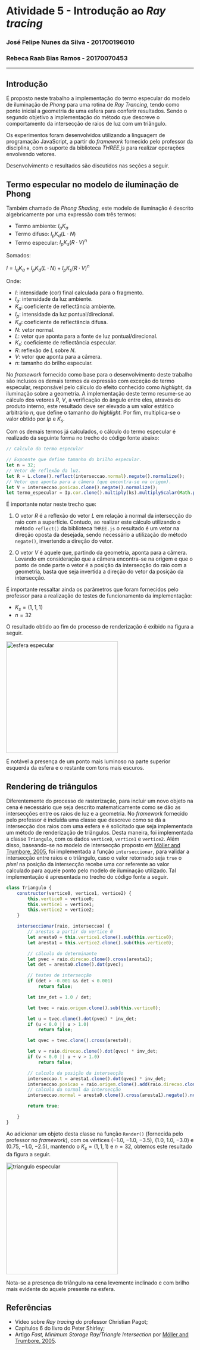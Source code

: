 # Atividade 5 - Introdução ao _Ray tracing_

### José Felipe Nunes da Silva - 201700196010
### Rebeca Raab Bias Ramos - 20170070453
---

## Introdução

É proposto neste trabalho a implementação do termo especular do modelo de iluminação de _Phong_ para uma rotina de _Ray Trancing_, tendo como ponto inicial a geometria de uma esfera para conferir resultados. Sendo o segundo objetivo a implementação do método que descreve o comportamento da intersecção de raios de luz com um triângulo.

Os experimentos foram desenvolvidos utilizando a linguagem de programação JavaScript, a partir do _framework_ fornecido pelo professor da disciplina, com o suporte da biblioteca *THREE.js* para realizar operações envolvendo vetores.

Desenvolvimento e resultados são discutidos nas seções a seguir.

## Termo especular no modelo de iluminação de Phong

Também chamado de _Phong Shading_, este modelo de iluminação é descrito algebricamente por uma expressão com três termos:

* Termo ambiente: $I_{a}K_{a}$
* Termo difuso: $I_{p}K_{d}(L \cdot N)$
* Termo especular: $I_{p}K_{s}(R \cdot V)^n$

Somados: 

$I = I_{a}K_{a} + I_{p}K_{d}(L \cdot N) + I_{p}K_{s}(R \cdot V)^n$

Onde:

* $I$: intensidade (cor) final calculada para o fragmento.
* $I_{a}$: intensidade da luz ambiente.
* $K_{a}$: coeficiente de reflectância ambiente.
* $I_{p}$: intensidade da luz pontual/direcional.
* $K_{d}$: coeficiente de reflectância difusa.
* $N$: vetor normal.
* $L$: vetor que aponta para a fonte de luz pontual/direcional.
* $K_{s}$: coeficiente de reflectância especular.
* $R$: reflexão de $L$ sobre $N$.
* $V$: vetor que aponta para a câmera.
* $n$: tamanho do brilho especular.

No _framework_ fornecido como base para o desenvolvimento deste trabalho são inclusos os demais termos da expressão com exceção do termo especular, responsável pelo cálculo do efeito conhecido como _highlight_, da iluminação sobre a geometria. A implementação deste termo resume-se ao cálculo dos vetores $R$, $V$, a verificação do ângulo entre eles, através do produto interno, este resultado deve ser elevado a um valor estático arbitrário $n$, que define o tamanho do _highlight_.  Por fim, multiplica-se o valor obtido por $Ip$ e $K_s$. 

Com os demais termos já calculados, o cálculo do termo especular é realizado da seguinte forma no trecho do código fonte abaixo: 

```js
// Calculo do termo especular

// Expoente que define tamanho do brilho especular.
let n = 32; 
// Vetor de reflexão da luz.
let R = L.clone().reflect(interseccao.normal).negate().normalize();
// Vetor que aponta para a câmera (que encontra-se na origem).
let V = interseccao.posicao.clone().negate().normalize();  
let termo_especular = Ip.cor.clone().multiply(ks).multiplyScalar(Math.pow(Math.max(0.0, V.dot(R)), n));
```

É importante notar neste trecho que:

1. O vetor $R$ é a reflexão do vetor $L$ em relação à normal da intersecção do raio com a superfície. Contudo, ao realizar este cálculo utilizando o método `reflect()` da biblioteca `THREE.js` o resultado é um vetor na direção oposta da desejada, sendo necessário a utilização do método `negate()`, invertendo a direção do vetor.

2. O vetor $V$ é aquele que, partindo da geometria, aponta para a câmera. Levando em consideração que a câmera encontra-se na origem e que o ponto de onde parte o vetor é a posição da intersecção do raio com a geometria, basta que seja invertida a direção do vetor da posição da intersecção.

É importante ressaltar ainda os parâmetros que foram fornecidos pelo professor para a realização de testes de funcionamento da implementação:

* $K_s = (1,1,1)$
* $n = 32$

O resultado obtido ao fim do processo de renderização é exibido na figura a seguir.

<img src="https://imgur.com/aPZPsEm.png" alt="esfera especular"  style="width:300px;" />

É notável a presença de um ponto mais luminoso na parte superior esquerda da esfera e o restante com tons mais escuros. 

## Rendering de triângulos

Diferentemente do processo de rasterização, para incluir um novo objeto na cena é necessário que seja descrito matematicamente como se dão as intersecções entre os raios de luz e a geometria. No _framework_ fornecido pelo professor é incluída uma classe que descreve como se dá a intersecção dos raios com uma esfera e é solicitado que seja implementada um método de renderização de triângulos. Desta maneira, foi implementada a classe `Triangulo`, com os dados `vertice0`, `vertice1` e `vertice2`. Além disso, baseando-se no modelo de intersecção proposto em [Möller and Trumbore, 2005](https://cadxfem.org/inf/Fast%20MinimumStorage%20RayTriangle%20Intersection.pdf), foi implementada a função `interseccionar`, para validar a intersecção entre raios e o triângulo, caso o valor retornado seja `true` o _pixel_ na posição da intersecção recebe uma cor referente ao valor calculado para aquele ponto pelo modelo de iluminação utilizado. Tal implementação é apresentada no trecho do código fonte a seguir.

```js
class Triangulo {
    constructor(vertice0, vertice1, vertice2) {
        this.vertice0 = vertice0;
        this.vertice1 = vertice1;
        this.vertice2 = vertice2;
    }

    interseccionar(raio, interseccao) {
        // arestas a partir do vertice 0
        let aresta0 = this.vertice1.clone().sub(this.vertice0);
        let aresta1 = this.vertice2.clone().sub(this.vertice0);

        // cálculo do determinante
        let pvec = raio.direcao.clone().cross(aresta1);
        let det = aresta0.clone().dot(pvec);

        // testes de intersecção
        if (det > -0.001 && det < 0.001)
            return false;

        let inv_det = 1.0 / det;

        let tvec = raio.origem.clone().sub(this.vertice0);

        let u = tvec.clone().dot(pvec) * inv_det;
        if (u < 0.0 || u > 1.0)
            return false;

        let qvec = tvec.clone().cross(aresta0);

        let v = raio.direcao.clone().dot(qvec) * inv_det;
        if (v < 0.0 || u + v > 1.0)
            return false;

        // calculo da posição da intersecção
        interseccao.t = aresta1.clone().dot(qvec) * inv_det;
        interseccao.posicao = raio.origem.clone().add(raio.direcao.clone().multiplyScalar(interseccao.t));
        // calculo da normal da intersecção
        interseccao.normal = aresta0.clone().cross(aresta1).negate().normalize();

        return true;

    }
}
```

Ao adicionar um objeto desta classe na função `Render()` (fornecida pelo professor no _framework_), com os vértices (−1.0, −1.0, −3.5), (1.0, 1.0, −3.0) e
(0.75, −1.0, −2.5), mantendo o $K_s = (1, 1, 1)$ e $n = 32$, obtemos este resultado da figura a seguir.

<img src="https://imgur.com/2gthJcb.png" alt="triangulo especular"  style="width:300px;" />

Nota-se a presença do triângulo na cena levemente inclinado e com brilho mais evidente do aquele presente na esfera.

## Referências

* Vídeo sobre _Ray tracing_ do professor Christian Pagot;
* Capítulos 6 do livro do Peter Shirley;
* Artigo _Fast, Minimum Storage Ray/Triangle Intersection_ por [Möller and Trumbore, 2005](https://cadxfem.org/inf/Fast%20MinimumStorage%20RayTriangle%20Intersection.pdf).